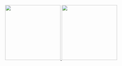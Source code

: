 <div>
<a href="https://github.com/Saory18">
<img height="180em" src="https://github-readme-stats.vercel.app/api/top-langs/?username=Saory18&layout=compact&langs_count=7&theme=dracula"/>
<img height="180em" src="https://github-readme-stats.vercel.app/api?username=Saory18&show_icons=true&theme=dracula&include_all_commits=true&count_private=true"/>
</div>
